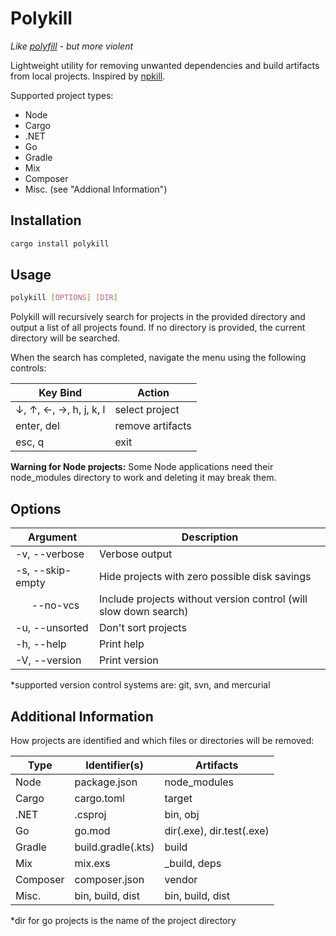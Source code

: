 # Polykill

*Like [polyfill](https://developer.mozilla.org/en-US/docs/Glossary/Polyfill) - but more violent*

Lightweight utility for removing unwanted dependencies and build artifacts from local projects. Inspired by [npkill](https://www.npmjs.com/package/npkill).

Supported project types:
- Node
- Cargo
- .NET
- Go
- Gradle
- Mix
- Composer
- Misc. (see "Addional Information")

## Installation

```sh
cargo install polykill
```

## Usage

```sh
polykill [OPTIONS] [DIR]
```

Polykill will recursively search for projects in the provided directory and output a list of all projects found. If no directory is provided, the current directory will be searched.

When the search has completed, navigate the menu using the following controls:

| Key Bind   | Action           |
| ---------- | ---------------- |
| ↓, ↑, ←, →, h, j, k, l | select project |
| enter, del | remove artifacts |
| esc, q     | exit             |

**Warning for Node projects:** Some Node applications need their node_modules directory to work and deleting it may break them.

## Options

| Argument         | Description                                   |
| ---------------- | --------------------------------------------- |
| -v, --verbose    | Verbose output                                |
| -s, --skip-empty | Hide projects with zero possible disk savings |
| &nbsp;&nbsp;&nbsp;&nbsp;&nbsp;&nbsp;--no-vcs | Include projects without version control (will slow down search) |
| -u, --unsorted   | Don't sort projects                           |
| -h, --help       | Print help                                    |
| -V, --version    | Print version                                 |

*supported version control systems are: git, svn, and mercurial

## Additional Information

How projects are identified and which files or directories will be removed:

| Type      | Identifier(s)      | Artifacts        |
| --------- | ------------------ | ---------------- |
| Node      | package.json       | node_modules     |
| Cargo     | cargo.toml         | target           |
| .NET      | .csproj            | bin, obj         |
| Go        | go.mod             | dir(.exe), dir.test(.exe) |
| Gradle    | build.gradle(.kts) | build            |
| Mix       | mix.exs            | _build, deps     |
| Composer  | composer.json      | vendor           |
| Misc.     | bin, build, dist   | bin, build, dist |

*dir for go projects is the name of the project directory
